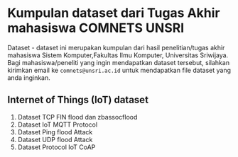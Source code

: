 # Kumpulan dataset dari Tugas Akhir mahasiswa COMNETS UNSRI
Dataset - dataset ini merupakan kumpulan dari hasil penelitian/tugas akhir mahasiswa Sistem Komputer,Fakultas Ilmu Komputer, Universitas Sriwijaya. Bagi mahasiswa/peneliti yang ingin mendapatkan dataset tersebut, silahkan kirimkan email ke `comnets@unsri.ac.id` untuk mendapatkan file dataset yang anda inginkan.

## Internet of Things (IoT) dataset
1. Dataset TCP FIN flood dan zbassocflood
2. Dataset IoT MQTT Protocol
3. Dataset Ping flood Attack
4. Dataset UDP flood Attack
5. Dataset Protocol IoT CoAP
